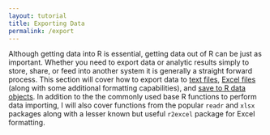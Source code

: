 ```yaml
---
layout: tutorial
title: Exporting Data
permalink: /export
---
```


Although getting data into R is essential, getting data out of R can be just as important. Whether you need to export data or analytic results simply to store, share, or feed into another system it is generally a straight forward process. This section will cover how to export data to [text files](#export_txt), [Excel files](#export_excel) (along with some additional formatting capabilities), and [save to R data objects](#save_object). In addition to the the commonly used base R functions to perform data importing, I will also cover functions from the popular `readr` and `xlsx` packages along with a lesser known but useful `r2excel` package for Excel formatting.

